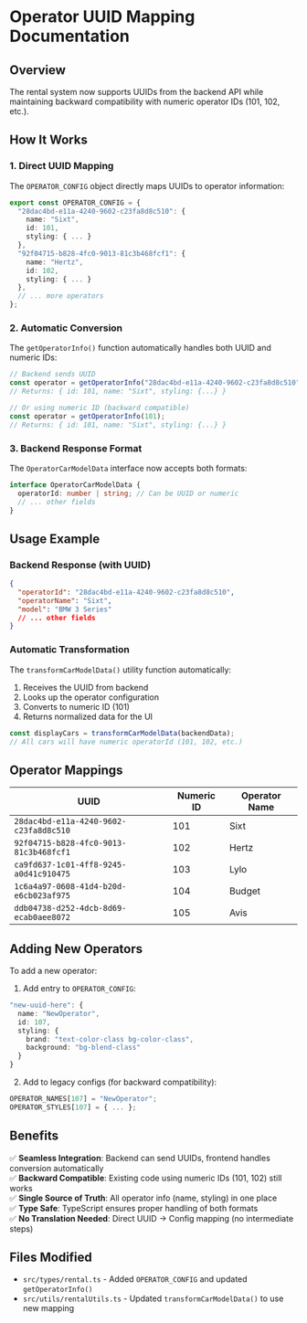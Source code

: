 # Operator UUID Mapping Documentation

## Overview

The rental system now supports UUIDs from the backend API while maintaining backward compatibility with numeric operator IDs (101, 102, etc.).

## How It Works

### 1. **Direct UUID Mapping**

The `OPERATOR_CONFIG` object directly maps UUIDs to operator information:

```typescript
export const OPERATOR_CONFIG = {
  "28dac4bd-e11a-4240-9602-c23fa8d8c510": {
    name: "Sixt",
    id: 101,
    styling: { ... }
  },
  "92f04715-b828-4fc0-9013-81c3b468fcf1": {
    name: "Hertz",
    id: 102,
    styling: { ... }
  },
  // ... more operators
};
```

### 2. **Automatic Conversion**

The `getOperatorInfo()` function automatically handles both UUID and numeric IDs:

```typescript
// Backend sends UUID
const operator = getOperatorInfo("28dac4bd-e11a-4240-9602-c23fa8d8c510");
// Returns: { id: 101, name: "Sixt", styling: {...} }

// Or using numeric ID (backward compatible)
const operator = getOperatorInfo(101);
// Returns: { id: 101, name: "Sixt", styling: {...} }
```

### 3. **Backend Response Format**

The `OperatorCarModelData` interface now accepts both formats:

```typescript
interface OperatorCarModelData {
  operatorId: number | string; // Can be UUID or numeric
  // ... other fields
}
```

## Usage Example

### Backend Response (with UUID)

```json
{
  "operatorId": "28dac4bd-e11a-4240-9602-c23fa8d8c510",
  "operatorName": "Sixt",
  "model": "BMW 3 Series"
  // ... other fields
}
```

### Automatic Transformation

The `transformCarModelData()` utility function automatically:

1. Receives the UUID from backend
2. Looks up the operator configuration
3. Converts to numeric ID (101)
4. Returns normalized data for the UI

```typescript
const displayCars = transformCarModelData(backendData);
// All cars will have numeric operatorId (101, 102, etc.)
```

## Operator Mappings

| UUID                                   | Numeric ID | Operator Name |
| -------------------------------------- | ---------- | ------------- |
| `28dac4bd-e11a-4240-9602-c23fa8d8c510` | 101        | Sixt          |
| `92f04715-b828-4fc0-9013-81c3b468fcf1` | 102        | Hertz         |
| `ca9fd637-1c01-4ff8-9245-a0d41c910475` | 103        | Lylo          |
| `1c6a4a97-0608-41d4-b20d-e6cb023af975` | 104        | Budget        |
| `ddb04738-d252-4dcb-8d69-ecab0aee8072` | 105        | Avis          |

## Adding New Operators

To add a new operator:

1. Add entry to `OPERATOR_CONFIG`:

```typescript
"new-uuid-here": {
  name: "NewOperator",
  id: 107,
  styling: {
    brand: "text-color-class bg-color-class",
    background: "bg-blend-class"
  }
}
```

2. Add to legacy configs (for backward compatibility):

```typescript
OPERATOR_NAMES[107] = "NewOperator";
OPERATOR_STYLES[107] = { ... };
```

## Benefits

✅ **Seamless Integration**: Backend can send UUIDs, frontend handles conversion automatically  
✅ **Backward Compatible**: Existing code using numeric IDs (101, 102) still works  
✅ **Single Source of Truth**: All operator info (name, styling) in one place  
✅ **Type Safe**: TypeScript ensures proper handling of both formats  
✅ **No Translation Needed**: Direct UUID → Config mapping (no intermediate steps)

## Files Modified

- `src/types/rental.ts` - Added `OPERATOR_CONFIG` and updated `getOperatorInfo()`
- `src/utils/rentalUtils.ts` - Updated `transformCarModelData()` to use new mapping
